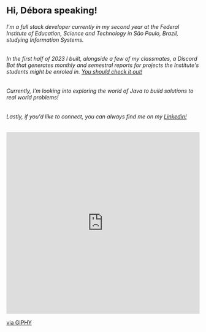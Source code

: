 # <sub>Hi, Débora speaking!
###### I'm a full stack developer currently in my second year at the Federal Institute of Education, Science and Technology in São Paulo, Brazil, studying Information Systems. 
###### In the first half of 2023 I built, alongside a few of my classmates, a Discord Bot that generates monthly and semestral reports for projects the Institute's students might be enroled in. [You should check it out!](https://github.com/ifspvislab/ifsp-report-bot) 
###### Currently, I'm looking into exploring the world of Java to build solutions to real world problems!
###### Lastly, if you'd like to connect, you can always find me on my [Linkedin!](https://www.linkedin.com/in/debora-evilaine-dev/)</sub>

<div style="width:100%;height:0;padding-bottom:94%;position:relative;"><iframe src="https://giphy.com/embed/CjmvTCZf2U3p09Cn0h" width="100%" height="100%" style="position:absolute" frameBorder="0" class="giphy-embed" allowFullScreen></iframe></div><p><a href="https://giphy.com/gifs/leroypatterson-cat-glasses-CjmvTCZf2U3p09Cn0h">via GIPHY</a></p>
<!--
**debora-evilaine/debora-evilaine** is a ✨ _special_ ✨ repository because its `README.md` (this file) appears on your GitHub profile.

Here are some ideas to get you started:

- 🔭 I’m currently working on ...
- 🌱 I’m currently learning ...
- 👯 I’m looking to collaborate on ...
- 🤔 I’m looking for help with ...
- 💬 Ask me about ...
- 📫 How to reach me: ...
- 😄 Pronouns: ...
- ⚡ Fun fact: ...
-->
